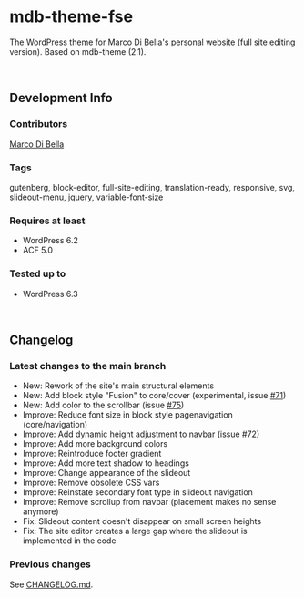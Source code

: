 # mdb-theme-fse
The WordPress theme for Marco Di Bella's personal website (full site editing version). Based on mdb-theme (2.1).

<br>

## Development Info

### Contributors
[Marco Di Bella](https://github.com/mdibella-dev)

### Tags
gutenberg, block-editor, full-site-editing, translation-ready, responsive, svg, slideout-menu, jquery, variable-font-size

### Requires at least

- WordPress 6.2
- ACF 5.0

### Tested up to

- WordPress 6.3

<br>

## Changelog

### Latest changes to the main branch

- New: Rework of the site's main structural elements
- New: Add block style "Fusion" to core/cover (experimental, issue [#71](https://github.com/mdibella-dev/mdb-theme-fse/issues/71))
- New: Add color to the scrollbar (issue [#75](https://github.com/mdibella-dev/mdb-theme-fse/issues/75))
- Improve: Reduce font size in block style pagenavigation (core/navigation)
- Improve: Add dynamic height adjustment to navbar (issue [#72](https://github.com/mdibella-dev/mdb-theme-fse/issues/72))
- Improve: Add more background colors
- Improve: Reintroduce footer gradient
- Improve: Add more text shadow to headings
- Improve: Change appearance of the slideout
- Improve: Remove obsolete CSS vars
- Improve: Reinstate secondary font type in slideout navigation
- Improve: Remove scrollup from navbar (placement makes no sense anymore)
- Fix: Slideout content doesn't disappear on small screen heights
- Fix: The site editor creates a large gap where the slideout is implemented in the code 


### Previous changes

See [CHANGELOG.md](https://github.com/mdibella-dev/mdb-theme-fse/blob/main/CHANGELOG.md).
